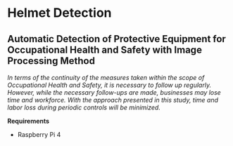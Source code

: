 # Helmet Detection
## Automatic Detection of Protective Equipment for Occupational Health and Safety with Image Processing Method
*In terms of the continuity of the measures taken within the scope of Occupational Health and Safety, it is necessary to follow up regularly. However, while the necessary follow-ups are made, businesses may lose time and workforce. With the approach presented in this study, time and labor loss during periodic controls will be minimized.*

**Requirements** <br/>
- Raspberry Pi 4

